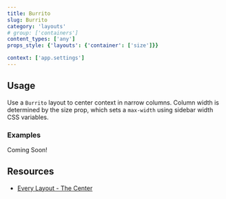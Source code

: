 ```yaml
---
title: Burrito
slug: Burrito
category: 'layouts'
# group: ['containers']
content_types: ['any']
props_style: {'layouts': {'container': ['size']}}

context: ['app.settings']
---
```


## Usage

Use a `Burrito` layout to center context in narrow columns.
Column width is determined by the size prop, which sets a `max-width` using sidebar width CSS variables.

### Examples

<p class="feedback bare emoji:default">Coming Soon!</p>

## Resources

- [Every Layout - The Center](https://every-layout.dev/layouts/center/)
